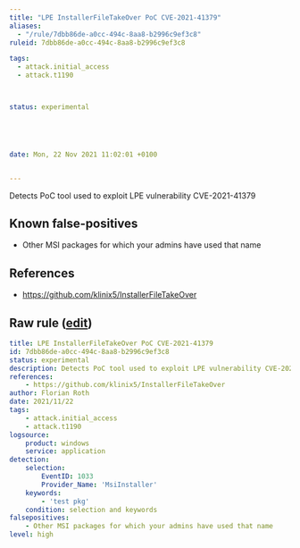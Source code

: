 ```yaml
---
title: "LPE InstallerFileTakeOver PoC CVE-2021-41379"
aliases:
  - "/rule/7dbb86de-a0cc-494c-8aa8-b2996c9ef3c8"
ruleid: 7dbb86de-a0cc-494c-8aa8-b2996c9ef3c8

tags:
  - attack.initial_access
  - attack.t1190



status: experimental





date: Mon, 22 Nov 2021 11:02:01 +0100


---
```


Detects PoC tool used to exploit LPE vulnerability CVE-2021-41379

<!--more-->


## Known false-positives

* Other MSI packages for which your admins have used that name



## References

* https://github.com/klinix5/InstallerFileTakeOver


## Raw rule ([edit](https://github.com/SigmaHQ/sigma/edit/master/rules/windows/builtin/application/win_vul_cve_2021_41379.yml))
```yaml
title: LPE InstallerFileTakeOver PoC CVE-2021-41379
id: 7dbb86de-a0cc-494c-8aa8-b2996c9ef3c8
status: experimental
description: Detects PoC tool used to exploit LPE vulnerability CVE-2021-41379
references:
    - https://github.com/klinix5/InstallerFileTakeOver
author: Florian Roth
date: 2021/11/22
tags:
    - attack.initial_access
    - attack.t1190
logsource:
    product: windows
    service: application
detection:
    selection:
        EventID: 1033
        Provider_Name: 'MsiInstaller'
    keywords:
        - 'test pkg'
    condition: selection and keywords
falsepositives:
    - Other MSI packages for which your admins have used that name
level: high

```
